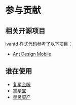 # 参与贡献

## 相关开源项目
ivantd 样式代码参考了以下项目：
- <a href="https://github.com/ant-design/ant-design-mobile" target="_blank">Ant Design Mobile</a>
## 谁在使用
- <a href="http://www.fosunfinancial.com" target="_blank">复星金服</a>
- <a href="http://www.fosunfinancial.com" target="_blank">掌星宝</a>
- <a href="http://www.fosunling.com/" target="_blank">星灵资产</a>